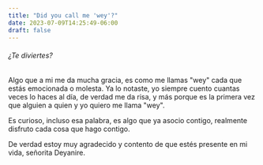 ```yaml
---
title: "Did you call me 'wey'?"
date: 2023-07-09T14:25:49-06:00
draft: false
---
```


###### ¿Te diviertes?

Algo que a mi me da mucha gracia, es como me llamas "wey" cada que estás emocionada o molesta. Ya lo notaste, yo siempre cuento cuantas veces lo haces al día, de verdad me da risa, y más porque es la primera vez que alguien a quien y yo quiero me llama "wey".

Es curioso, incluso esa palabra, es algo que ya asocio contigo, realmente disfruto cada cosa que hago contigo.

De verdad estoy muy agradecido y contento de que estés presente en mi vida, señorita Deyanire.

